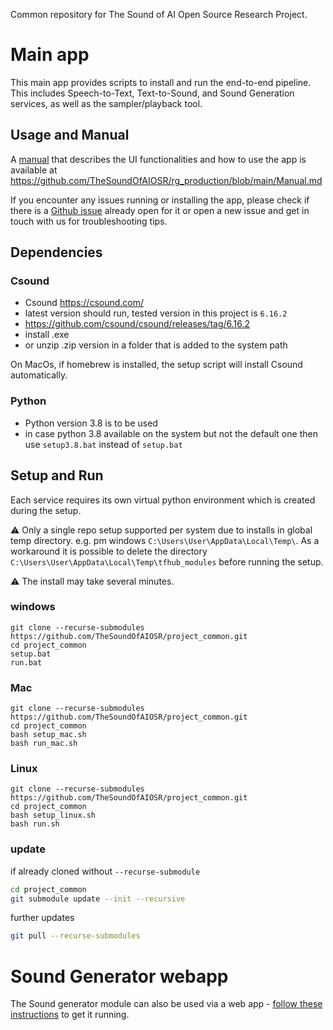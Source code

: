 Common repository for The Sound of AI Open Source Research Project.

# Main app
This main app provides scripts to install and run the end-to-end pipeline. This includes Speech-to-Text, Text-to-Sound, and Sound Generation services, as well as the sampler/playback tool.

## Usage and Manual
A [manual](https://github.com/TheSoundOfAIOSR/rg_production/blob/main/Manual.md) that describes the UI functionalities and how to use the app is available at https://github.com/TheSoundOfAIOSR/rg_production/blob/main/Manual.md

If you encounter any issues running or installing the app, please check if there is a [Github issue](https://github.com/TheSoundOfAIOSR/project_common/issues) already open for it or open a new issue and get in touch with us for troubleshooting tips.

## Dependencies
### Csound
* Csound https://csound.com/
* latest version should run, tested version in this project is `6.16.2`
* https://github.com/csound/csound/releases/tag/6.16.2
* install .exe 
* or unzip .zip version in a folder that is added to the system path

On MacOs, if homebrew is installed, the setup script will install Csound automatically.

### Python
* Python version 3.8 is to be used
* in case python 3.8 available on the system but not the default one then use `setup3.8.bat` instead of `setup.bat`

## Setup and Run
Each service requires its own virtual python environment which is created during the setup. 

⚠️ Only a single repo setup supported per system due to installs in global temp directory. e.g. pm windows `C:\Users\User\AppData\Local\Temp\`. As a workaround it is possible to delete the directory `C:\Users\User\AppData\Local\Temp\tfhub_modules` before running the setup.

⚠️ The install may take several minutes.

### windows
```
git clone --recurse-submodules https://github.com/TheSoundOfAIOSR/project_common.git
cd project_common
setup.bat
run.bat
```

### Mac
```
git clone --recurse-submodules https://github.com/TheSoundOfAIOSR/project_common.git
cd project_common
bash setup_mac.sh
bash run_mac.sh
```

### Linux
```
git clone --recurse-submodules https://github.com/TheSoundOfAIOSR/project_common.git
cd project_common
bash setup_linux.sh
bash run.sh
```

### update

if already cloned without `--recurse-submodule`
```bash
cd project_common
git submodule update --init --recursive
```
further updates
```bash
git pull --recurse-submodules
```

# Sound Generator webapp
The Sound generator module can also be used via a web app - [follow these instructions](https://github.com/TheSoundOfAIOSR/rg_sound_generation/blob/main/SOUND_GENERATOR.md) to get it running.
